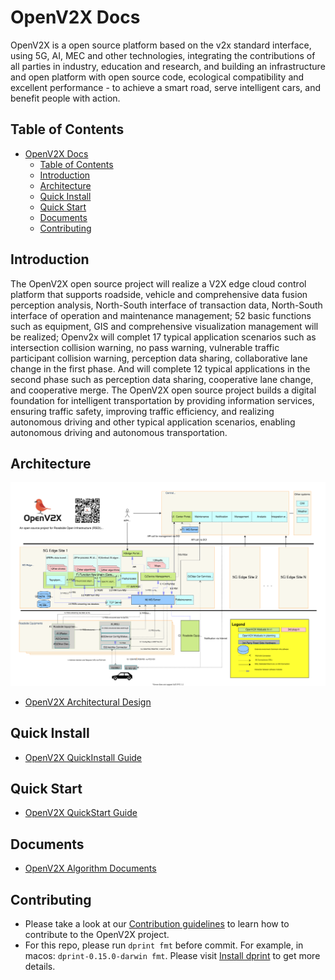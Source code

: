 # OpenV2X Docs

OpenV2X is a open source platform based on the v2x standard interface, using 5G, AI, MEC and other
technologies, integrating the contributions of all parties in industry, education and research, and
building an infrastructure and open platform with open source code, ecological compatibility and
excellent performance - to achieve a smart road, serve intelligent cars, and benefit people with
action.

## Table of Contents

- [OpenV2X Docs](#openv2x-docs)
  - [Table of Contents](#table-of-contents)
  - [Introduction](#introduction)
  - [Architecture](#architecture)
  - [Quick Install](#quick-install)
  - [Quick Start](#quick-start)
  - [Documents](#documents)
  - [Contributing](#contributing)

## Introduction

The OpenV2X open source project will realize a V2X edge cloud control platform that supports
roadside, vehicle and comprehensive data fusion perception analysis, North-South interface of
transaction data, North-South interface of operation and maintenance management; 52 basic functions
such as equipment, GIS and comprehensive visualization management will be realized; Openv2x will
complet 17 typical application scenarios such as intersection collision warning, no pass warning,
vulnerable traffic participant collision warning, perception data sharing, collaborative lane change
in the first phase. And will complete 12 typical applications in the second phase such as perception
data sharing, cooperative lane change, and cooperative merge. The OpenV2X open source project builds
a digital foundation for intelligent transportation by providing information services, ensuring
traffic safety, improving traffic efficiency, and realizing autonomous driving and other typical
application scenarios, enabling autonomous driving and autonomous transportation.

## Architecture

![](src/images/v2x-arch-details.svg)

- [OpenV2X Architectural Design](src/v2x-architectural-design.md)

## Quick Install

- [OpenV2X QuickInstall Guide](src/v2x-quick-install.md)

## Quick Start

- [OpenV2X QuickStart Guide](src/v2x-quick-start.md)

## Documents

- [OpenV2X Algorithm Documents](src/v2x-algorithm.md)

## Contributing

- Please take a look at our [Contribution guidelines](src/v2x_contribution.md) to learn how to
  contribute to the OpenV2X project.
- For this repo, please run `dprint fmt` before commit. For example, in macos:
  `dprint-0.15.0-darwin fmt`. Please visit [Install dprint](https://dprint.dev/install/) to get more
  details.
